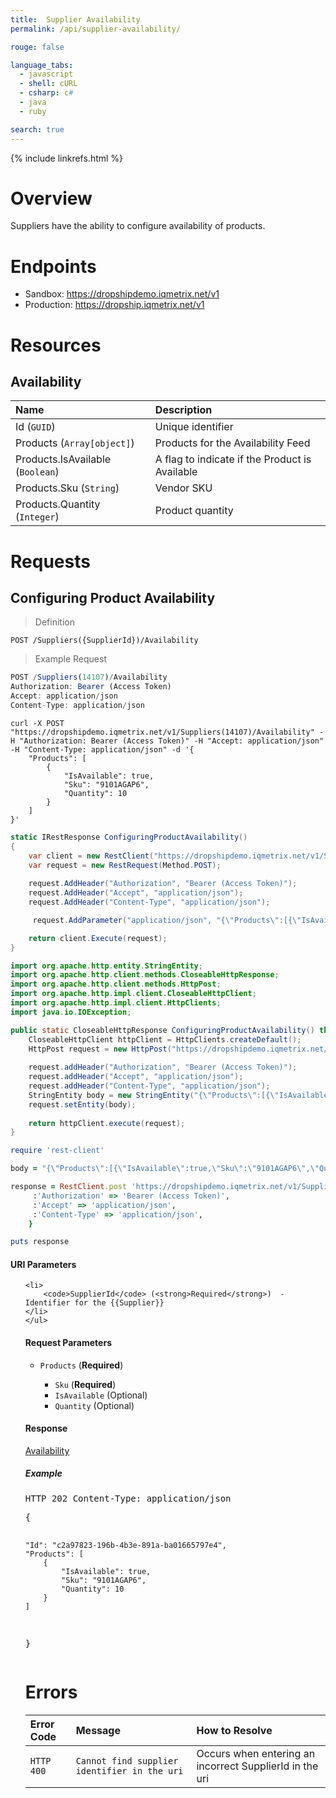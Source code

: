 ```yaml
---
title:  Supplier Availability
permalink: /api/supplier-availability/

rouge: false

language_tabs:
  - javascript
  - shell: cURL
  - csharp: c#
  - java
  - ruby

search: true
---
```


{% include linkrefs.html %}




# Overview

Suppliers have the ability to configure availability of products.



# Endpoints


* Sandbox: <a href="https://dropshipdemo.iqmetrix.net/v1">https://dropshipdemo.iqmetrix.net/v1</a>
* Production: <a href="https://dropship.iqmetrix.net/v1">https://dropship.iqmetrix.net/v1</a>



# Resources


## Availability

| Name | Description |
|:-----|:------------|
| Id (`GUID`) | Unique identifier | 
| Products (`Array[object]`) | Products for the Availability Feed | 
| Products.IsAvailable (`Boolean`) | A flag to indicate if the Product is Available | 
| Products.Sku (`String`) | Vendor SKU | 
| Products.Quantity (`Integer`) | Product quantity | 







# Requests



## Configuring Product Availability



> Definition

```
POST /Suppliers({SupplierId})/Availability
```

> Example Request


```javascript
POST /Suppliers(14107)/Availability
Authorization: Bearer (Access Token)
Accept: application/json
Content-Type: application/json
```

```shell
curl -X POST "https://dropshipdemo.iqmetrix.net/v1/Suppliers(14107)/Availability" -H "Authorization: Bearer (Access Token)" -H "Accept: application/json" -H "Content-Type: application/json" -d '{
    "Products": [
        {
            "IsAvailable": true,
            "Sku": "9101AGAP6",
            "Quantity": 10
        }
    ]
}'
```

```csharp
static IRestResponse ConfiguringProductAvailability()
{
    var client = new RestClient("https://dropshipdemo.iqmetrix.net/v1/Suppliers(14107)/Availability");
    var request = new RestRequest(Method.POST);
     
    request.AddHeader("Authorization", "Bearer (Access Token)"); 
    request.AddHeader("Accept", "application/json"); 
    request.AddHeader("Content-Type", "application/json"); 

     request.AddParameter("application/json", "{\"Products\":[{\"IsAvailable\":true,\"Sku\":\"9101AGAP6\",\"Quantity\":10}]}", ParameterType.RequestBody);

    return client.Execute(request);
}
```


```java
import org.apache.http.entity.StringEntity;
import org.apache.http.client.methods.CloseableHttpResponse;
import org.apache.http.client.methods.HttpPost;
import org.apache.http.impl.client.CloseableHttpClient;
import org.apache.http.impl.client.HttpClients;
import java.io.IOException;

public static CloseableHttpResponse ConfiguringProductAvailability() throws IOException {
    CloseableHttpClient httpClient = HttpClients.createDefault();
    HttpPost request = new HttpPost("https://dropshipdemo.iqmetrix.net/v1/Suppliers(14107)/Availability");
     
    request.addHeader("Authorization", "Bearer (Access Token)"); 
    request.addHeader("Accept", "application/json"); 
    request.addHeader("Content-Type", "application/json"); 
    StringEntity body = new StringEntity("{\"Products\":[{\"IsAvailable\":true,\"Sku\":\"9101AGAP6\",\"Quantity\":10}]}");
    request.setEntity(body);
    
    return httpClient.execute(request);
}
```

```ruby
require 'rest-client'

body = "{\"Products\":[{\"IsAvailable\":true,\"Sku\":\"9101AGAP6\",\"Quantity\":10}]}";

response = RestClient.post 'https://dropshipdemo.iqmetrix.net/v1/Suppliers(14107)/Availability', body, {
     :'Authorization' => 'Bearer (Access Token)',
     :'Accept' => 'application/json',
     :'Content-Type' => 'application/json',
    } 

puts response
```


#### URI Parameters
<ul>
    
    <li>
        <code>SupplierId</code> (<strong>Required</strong>)  - Identifier for the {{Supplier}}
    </li>
    </ul>



#### Request Parameters

<ul><li><code>Products</code> (<strong>Required</strong>) </li><ul><li><code>Sku</code> (<strong>Required</strong>) </li><li><code>IsAvailable</code> (Optional) </li><li><code>Quantity</code> (Optional) </li></ul></ul>

<h4>Response</h4>


 <a href='#availability'>Availability</a>

<h5>Example</h5>

<pre>
HTTP 202 Content-Type: application/json
</pre><pre>{
    "Id": "c2a97823-196b-4b3e-891a-ba01665797e4",
    "Products": [
        {
            "IsAvailable": true,
            "Sku": "9101AGAP6",
            "Quantity": 10
        }
    ]
}</pre>

# Errors


| Error Code | Message | How to Resolve |
|:-----------|:--------|:---------------|
| `HTTP 400` | `Cannot find supplier identifier in the uri` | Occurs when entering an incorrect SupplierId in the uri |

